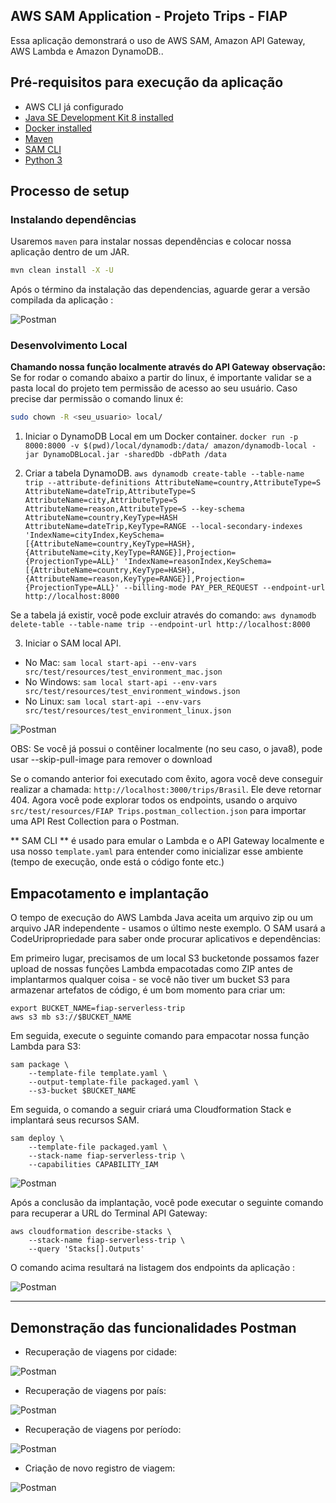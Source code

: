 ## AWS SAM Application - Projeto Trips - FIAP

Essa aplicação demonstrará o uso de AWS SAM, Amazon API Gateway, AWS Lambda e Amazon DynamoDB..


## Pré-requisitos para execução da aplicação

* AWS CLI já configurado
* [Java SE Development Kit 8 installed](http://www.oracle.com/technetwork/java/javase/downloads/jdk8-downloads-2133151.html)
* [Docker installed](https://www.docker.com/community-edition)
* [Maven](https://maven.apache.org/install.html)
* [SAM CLI](https://github.com/awslabs/aws-sam-cli)
* [Python 3](https://docs.python.org/3/)

## Processo de setup

### Instalando dependências

Usaremos `maven` para instalar nossas dependências e colocar nossa aplicação dentro de um JAR.

```bash
mvn clean install -X -U
```

Após o término da instalação das dependencias, aguarde gerar a versão compilada da aplicação :

![Postman](docs/mvn_install.png)


### Desenvolvimento Local

**Chamando nossa função localmente através do API Gateway**
**observação:** Se for rodar o comando abaixo a partir do linux, é importante validar se a pasta local do projeto tem permissão de acesso ao seu usuário. 
Caso precise dar permissão o comando linux é:

```bash 
sudo chown -R <seu_usuario> local/ 
```

1. Iniciar o DynamoDB Local em um Docker container. `docker run -p 8000:8000 -v $(pwd)/local/dynamodb:/data/ amazon/dynamodb-local -jar DynamoDBLocal.jar -sharedDb -dbPath /data`



2. Criar a tabela DynamoDB. `aws dynamodb create-table --table-name trip --attribute-definitions AttributeName=country,AttributeType=S AttributeName=dateTrip,AttributeType=S AttributeName=city,AttributeType=S AttributeName=reason,AttributeType=S --key-schema AttributeName=country,KeyType=HASH AttributeName=dateTrip,KeyType=RANGE --local-secondary-indexes 'IndexName=cityIndex,KeySchema=[{AttributeName=country,KeyType=HASH},{AttributeName=city,KeyType=RANGE}],Projection={ProjectionType=ALL}' 'IndexName=reasonIndex,KeySchema=[{AttributeName=country,KeyType=HASH},{AttributeName=reason,KeyType=RANGE}],Projection={ProjectionType=ALL}' --billing-mode PAY_PER_REQUEST --endpoint-url http://localhost:8000`

Se a tabela já existir, você pode excluir através do comando: `aws dynamodb delete-table --table-name trip --endpoint-url http://localhost:8000`



3. Iniciar o SAM local API.
 - No Mac: `sam local start-api --env-vars src/test/resources/test_environment_mac.json`
 - No Windows: `sam local start-api --env-vars src/test/resources/test_environment_windows.json`
 - No Linux: `sam local start-api --env-vars src/test/resources/test_environment_linux.json`
 
 ![Postman](docs/sam_start_local.png)
 
OBS: Se você já possui o contêiner localmente (no seu caso, o java8), pode usar --skip-pull-image para remover o download

Se o comando anterior foi executado com êxito, agora você deve conseguir realizar a chamada: `http://localhost:3000/trips/Brasil`.
Ele deve retornar 404. Agora você pode explorar todos os endpoints, usando o arquivo `src/test/resources/FIAP Trips.postman_collection.json` para importar uma API Rest Collection para o Postman.

** SAM CLI ** é usado para emular o Lambda e o API Gateway localmente e usa nosso `template.yaml` para entender como inicializar esse ambiente (tempo de execução, onde está o código fonte etc.)



## Empacotamento e implantação

O tempo de execução do AWS Lambda Java aceita um arquivo zip ou um arquivo JAR independente - usamos o último neste exemplo. O SAM usará a CodeUripropriedade para saber onde procurar aplicativos e dependências:

Em primeiro lugar, precisamos de um local S3 bucketonde possamos fazer upload de nossas funções Lambda empacotadas como ZIP antes de implantarmos qualquer coisa - se você não tiver um bucket S3 para armazenar artefatos de código, é um bom momento para criar um:

```
export BUCKET_NAME=fiap-serverless-trip
aws s3 mb s3://$BUCKET_NAME
```

Em seguida, execute o seguinte comando para empacotar nossa função Lambda para S3:

```
sam package \
    --template-file template.yaml \
    --output-template-file packaged.yaml \
    --s3-bucket $BUCKET_NAME

```

Em seguida, o comando a seguir criará uma Cloudformation Stack e implantará seus recursos SAM.

```
sam deploy \
    --template-file packaged.yaml \
    --stack-name fiap-serverless-trip \
    --capabilities CAPABILITY_IAM

```

![Postman](docs/deploy.jpeg)


Após a conclusão da implantação, você pode executar o seguinte comando para recuperar a URL do Terminal API Gateway:

```
aws cloudformation describe-stacks \
    --stack-name fiap-serverless-trip \
    --query 'Stacks[].Outputs'

```

O comando acima resultará na listagem dos endpoints da aplicação :

![Postman](docs/end_points_aws.jpeg)


----

## Demonstração das funcionalidades Postman

- Recuperação de viagens por cidade:

![Postman](docs/findByCity.png)



- Recuperação de viagens por país:

![Postman](docs/findByCountry.png)



- Recuperação de viagens por período:

![Postman](docs/findByPeriod.png)



- Criação de novo registro de viagem:

![Postman](docs/createTripRecord.png)
